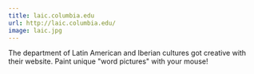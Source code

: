 ```yaml
---
title: laic.columbia.edu
url: http://laic.columbia.edu/
image: laic.jpg
---
```


The department of Latin American and Iberian cultures got creative with their website. Paint unique "word pictures" with your mouse!